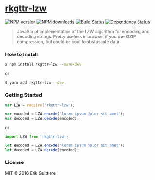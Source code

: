 # [rkgttr-lzw](https://github.com/rkgttr/rkgttr-lzw)

[![NPM version](http://img.shields.io/npm/v/rkgttr-lzw.svg?style=flat-square)](https://www.npmjs.com/package/rkgttr-lzw)
[![NPM downloads](http://img.shields.io/npm/dm/rkgttr-lzw.svg?style=flat-square)](https://www.npmjs.com/package/rkgttr-lzw)
[![Build Status](http://img.shields.io/travis/rkgttr/rkgttr-lzw/master.svg?style=flat-square)](https://travis-ci.org/rkgttr/rkgttr-lzw)
[![Dependency Status](http://img.shields.io/david/rkgttr/rkgttr-lzw.svg?style=flat-square)](https://david-dm.org/rkgttr/rkgttr-lzw)

> JavaScript implementation of the LZW algorithm for encoding and decoding strings. Pretty useless in browser if you use GZIP compression, but could be cool to obsfuscate data.

### How to Install

```sh
$ npm install rkgttr-lzw --save-dev
```
or

```sh
$ yarn add rkgttr-lzw --dev
```

### Getting Started

```js
var LZW = require('rkgttr-lzw');

var encoded = LZW.encode('lorem ipsum dolor sit amet');
var decoded = LZW.decode(encoded);
```
or

```js
import LZW from 'rkgttr-lzw';

let encoded = LZW.encode('lorem ipsum dolor sit amet');
let decoded = LZW.decode(encoded);
```


### License

MIT © 2016 Erik Guittiere
